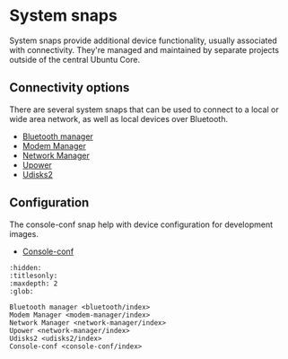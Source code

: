# System snaps

System snaps provide additional device functionality, usually associated with connectivity. They're managed and maintained by separate projects outside of the central Ubuntu Core.

## Connectivity options

There are several system snaps that can be used to connect to a local or wide area network, as well as local devices over Bluetooth.

- [Bluetooth manager](bluetooth/index)
- [Modem Manager](modem-manager/index)
- [Network Manager](network-manager/index)
- [Upower](upower/index)
- [Udisks2](udisks2/index)

## Configuration

The console-conf snap help with device configuration for development images.

- [Console-conf](console-conf/index)

```{toctree}
:hidden:
:titlesonly:
:maxdepth: 2
:glob:

Bluetooth manager <bluetooth/index>
Modem Manager <modem-manager/index>
Network Manager <network-manager/index>
Upower <network-manager/index>
Udisks2 <udisks2/index>
Console-conf <console-conf/index>
